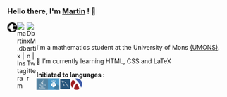 ### Hello there, I'm [Martin](https://github.com/MartinDbx) ! 👋

<a href="https://martin-dbx.webflow.io">
  <img align="left" alt="MARTIN DBX" width="22px" src="https://raw.githubusercontent.com/iconic/open-iconic/master/svg/globe.svg" />
<a />
<a href="https://www.instagram.com/martin.dbx/">
  <img align="left" alt="martin.dbx | Instagram" width="22px" src="https://cdn.jsdelivr.net/npm/simple-icons@v3/icons/instagram.svg" />
<a />
<a href="https://twitter.com/DbxMartin">
  <img align="left" alt="DbxMartin | Twitter" width="22px" src="https://cdn.jsdelivr.net/npm/simple-icons@v3/icons/twitter.svg" />
<a />
<br />
<br />

I'm a mathematics student at the University of Mons [(UMONS)](https://web.umons.ac.be/fr/).

🌱 I’m currently learning HTML, CSS and LaTeX

**Initiated to languages :**
<br />
<img align="left" alt="Java" width="26px" src="https://github.com/MartinDbx/MartinDbx/blob/master/java.png" />
<img align="left" alt="Python" width="26px" src="https://github.com/MartinDbx/MartinDbx/blob/master/python.png" />
<img align="left" alt="MySQL" width="26px" src="https://github.com/MartinDbx/MartinDbx/blob/master/mysql.png" />
<img align="left" alt="Racket" width="26px" src="https://github.com/MartinDbx/MartinDbx/blob/master/racket.png" />


